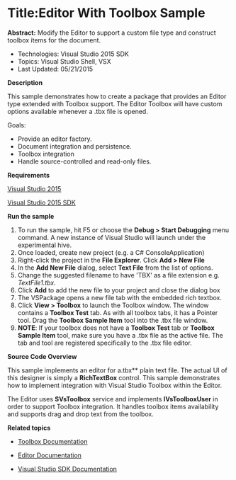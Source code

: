 
# Title:Editor With Toolbox Sample
**Abstract:** Modify the Editor to support a custom file type and construct
toolbox items for the document.

* Technologies: Visual Studio 2015 SDK
* Topics: Visual Studio Shell, VSX
* Last Updated: 05/21/2015

**Description**

This sample demonstrates how to create a package that provides an Editor type
extended with Toolbox support. The Editor Toolbox will have custom options
available whenever a .tbx file is opened.

Goals:

  * Provide an editor factory. 
  * Document integration and persistence. 
  * Toolbox integration 
  * Handle source-controlled and read-only files. 



**Requirements**

[ Visual Studio 2015 ](http://www.microsoft.com/visualstudio/en-us/try/default.mspx#download)

[ Visual Studio 2015 SDK ](https://www.visualstudio.com/en-us/downloads/visual-studio-2015-downloads-vs.aspx)



**Run the sample**

  1. To run the sample, hit F5 or choose the **Debug &gt; Start Debugging** menu command. A new instance of Visual Studio will launch under the experimental hive. 
  2. Once loaded, create new project (e.g. a C# ConsoleApplication) 
  3. Right-click the project in the **File Explorer**. Click **Add &gt; New File**
  4. In the **Add New File** dialog, select **Text File** from the list of options. 
  5. Change the suggested filename to have 'TBX' as a file extension e.g. _TextFile1.tbx_. 
  6. Click **Add** to add the new file to your project and close the dialog box 
  7. The VSPackage opens a new file tab with the embedded rich textbox. 
  8. Click **View &gt; Toolbox** to launch the Toolbox window. The window contains a **Toolbox Test** tab. As with all toolbox tabs, it has a Pointer tool. Drag the **Toolbox Sample Item** tool into the .tbx file window. 
  9. **NOTE**: If your toolbox does not have a **Toolbox Test** tab or **Toolbox Sample Item** tool, make sure you have a .tbx file as the active file. The tab and tool are registered specifically to the .tbx file editor. 



**Source Code Overview**

This sample implements an editor for a.tbx** plain text file. The actual UI
of this designer is simply a **RichTextBox** control. This sample demonstrates
how to implement integration with Visual Studio Toolbox within the Editor.

The Editor uses **SVsToolbox** service and implements **IVsToolboxUser** in
order to support Toolbox integration. It handles toolbox items availability
and supports drag and drop text from the toolbox.



**Related topics**

* [ Toolbox Documentation ](https://msdn.microsoft.com/en-us/library/ee712574(v=vs.140).aspx)

* [ Editor Documentation ](https://msdn.microsoft.com/en-us/library/dd885242(v=vs.140).aspx)

* [ Visual Studio SDK Documentation ](https://msdn.microsoft.com/en-us/library/bb166441(v=vs.140).aspx)



